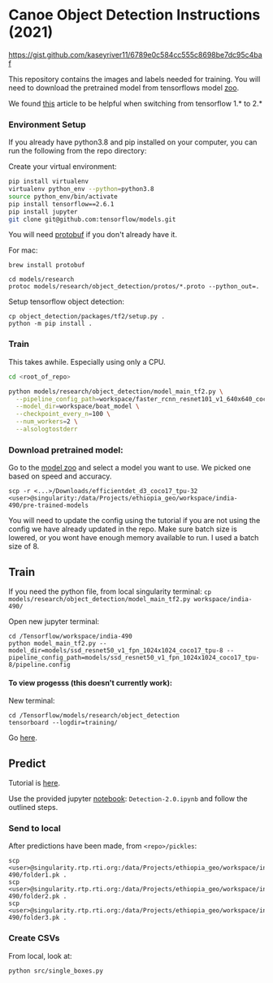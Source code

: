 # Canoe Object Detection Instructions (2021)

https://gist.github.com/kaseyriver11/6789e0c584cc555c8698be7dc95c4baf

This repository contains the images and labels needed for training. You will need to download the pretrained model from tensorflows model [zoo](https://github.com/tensorflow/models/blob/master/research/object_detection/g3doc/tf2_detection_zoo.md).

We found [this](https://neptune.ai/blog/how-to-train-your-own-object-detector-using-tensorflow-object-detection-api) article to be helpful when switching from tensorflow 1.* to 2.*

### Environment Setup

If you already have python3.8 and pip installed on your computer, you can run the following from the repo directory:

Create your virtual environment:

```bash
pip install virtualenv
virtualenv python_env --python=python3.8
source python_env/bin/activate
pip install tensorflow==2.6.1
pip install jupyter
git clone git@github.com:tensorflow/models.git
```

You will need [protobuf](https://stackoverflow.com/questions/21775151/installing-google-protocol-buffers-on-mac) if you don't already have it.

For mac:
```
brew install protobuf
```

```
cd models/research
protoc models/research/object_detection/protos/*.proto --python_out=.
```

Setup tensorflow object detection:

```
cp object_detection/packages/tf2/setup.py .
python -m pip install .
```

### Train

This takes awhile. Especially using only a CPU.

```bash
cd <root_of_repo>

python models/research/object_detection/model_main_tf2.py \
  --pipeline_config_path=workspace/faster_rcnn_resnet101_v1_640x640_coco17_tpu-8/pipeline.config \
  --model_dir=workspace/boat_model \
  --checkpoint_every_n=100 \
  --num_workers=2 \
  --alsologtostderr
```




### Download pretrained model:

Go to the [model zoo](https://github.com/tensorflow/models/blob/master/research/object_detection/g3doc/tf2_detection_zoo.md) and select a model you want to use. We picked one based on speed and accuracy.

```
scp -r <...>/Downloads/efficientdet_d3_coco17_tpu-32 <user>@singularity:/data/Projects/ethiopia_geo/workspace/india-490/pre-trained-models
```

You will need to update the config using the tutorial if you are not using the config we have already updated in the repo. Make sure batch size is lowered, or you wont have enough memory available to run. I used a batch size of 8.

## Train

If you need the python file, from local singularity terminal:
`cp models/research/object_detection/model_main_tf2.py workspace/india-490/`

Open new jupyter terminal: 

```
cd /Tensorflow/workspace/india-490
python model_main_tf2.py --model_dir=models/ssd_resnet50_v1_fpn_1024x1024_coco17_tpu-8 --pipeline_config_path=models/ssd_resnet50_v1_fpn_1024x1024_coco17_tpu-8/pipeline.config
```

#### To view progesss (this doesn't currently work):

New terminal:

```
cd /Tensorflow/models/research/object_detection
tensorboard --logdir=training/
```

Go [here](http://singularity.rtp.rti.org:6006/).


## Predict

Tutorial is [here](https://tensorflow-object-detection-api-tutorial.readthedocs.io/en/latest/auto_examples/plot_object_detection_saved_model.html#sphx-glr-auto-examples-plot-object-detection-saved-model-py).

Use the provided jupyter [notebook](http://singularity.rtp.rti.org:4888/tree/Tensorflow/notebooks): `Detection-2.0.ipynb` and follow the outlined steps.

### Send to local

After predictions have been made, from `<repo>/pickles`:

```
scp  <user>@singularity.rtp.rti.org:/data/Projects/ethiopia_geo/workspace/india-490/folder1.pk .
scp  <user>@singularity.rtp.rti.org:/data/Projects/ethiopia_geo/workspace/india-490/folder2.pk .
scp  <user>@singularity.rtp.rti.org:/data/Projects/ethiopia_geo/workspace/india-490/folder3.pk .
```

### Create CSVs

From local, look at:

`python src/single_boxes.py`
